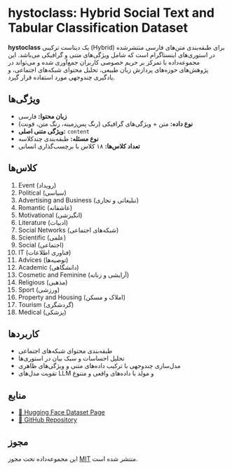 # hystoclass: Hybrid Social Text and Tabular Classification Dataset

**hystoclass** یک دیتاست ترکیبی (Hybrid) برای طبقه‌بندی متن‌های فارسی منتشرشده در استوری‌های اینستاگرام است که شامل ویژگی‌های متنی و گرافیکی می‌باشد. این مجموعه‌داده با تمرکز بر حریم خصوصی کاربران جمع‌آوری شده و می‌تواند در پژوهش‌های حوزه‌های پردازش زبان طبیعی، تحلیل محتوای شبکه‌های اجتماعی، و یادگیری چندوجهی مورد استفاده قرار گیرد.

## ویژگی‌ها

- **زبان محتوا:** فارسی
- **نوع داده:** متن + ویژگی‌های گرافیکی (رنگ پس‌زمینه، رنگ متن، فونت)
- **ویژگی متنی اصلی:** `content`
- **نوع مسئله:** طبقه‌بندی چندکلاسه
- **تعداد کلاس‌ها:** ۱۸ کلاس با برچسب‌گذاری انسانی

## کلاس‌ها

1. Event (رویداد)
2. Political (سیاسی)
3. Advertising and Business (تبلیغاتی و تجاری)
4. Romantic (عاشقانه)
5. Motivational (انگیزشی)
6. Literature (ادبیات)
7. Social Networks (شبکه‌های اجتماعی)
8. Scientific (علمی)
9. Social (اجتماعی)
10. IT (فناوری اطلاعات)
11. Advices (توصیه‌ها)
12. Academic (دانشگاهی)
13. Cosmetic and Feminine (آرایشی و زنانه)
14. Religious (مذهبی)
15. Sport (ورزشی)
16. Property and Housing (املاک و مسکن)
17. Tourism (گردشگری)
18. Medical (پزشکی)

## کاربردها

- طبقه‌بندی محتوای شبکه‌های اجتماعی
- تحلیل احساسات و سبک بیان در استوری‌ها
- مدل‌سازی چندوجهی با ترکیب داده‌های متنی و ویژگی‌های ظاهری
- تقویت مدل‌های LLM و مولد با داده‌های واقعی و متنوع

## منابع

- [🔗 Hugging Face Dataset Page](https://huggingface.co/datasets/pooyaphoenix/hystoclass)
- [🔗 GitHub Repository](https://github.com/pooyaphoenix/hystoclass)

## مجوز

این مجموعه‌داده تحت مجوز [MIT](LICENSE) منتشر شده است.
